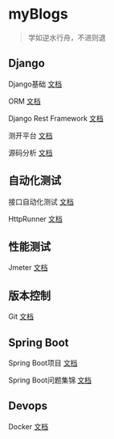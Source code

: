 # myBlogs

> 学如逆水行舟，不进则退

## Django

Django基础 [文档](/Django基础/)

ORM [文档](/ORM/) 

Django Rest Framework [文档](/DRF/)

测开平台 [文档](/测开平台/)

源码分析 [文档](/源码分析/)



## 自动化测试

接口自动化测试 [文档](/接口自动化测试/)

HttpRunner [文档](/HttpRunner/)



## 性能测试

Jmeter [文档](/Jmeter/)



## 版本控制

Git [文档](/Git/)



## Spring Boot

Spring Boot项目 [文档](/Spring_Boot项目/)

Spring Boot问题集锦 [文档](/Spring_Boot问题集锦/)



## Devops

Docker [文档](/Docker/)


